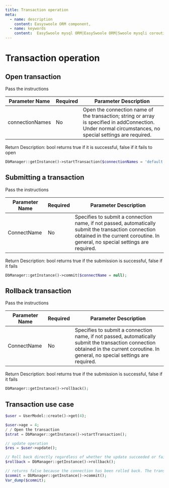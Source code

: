 ```yaml
---
title: Transaction operation
meta:
  - name: description
    content: Easyswoole ORM component,
  - name: keywords
    content:  EasySwoole mysql ORM|EasySwoole ORM|Swoole mysqli coroutine client|swoole ORM|Transaction operation
---
```


# Transaction operation

## Open transaction
Pass the instructions

| Parameter Name    | Required  | Parameter Description |
| ---------------   | --------  | ------------------------------------------------------------ |
| connectionNames   | No        | Open the connection name of the transaction; string or array<br/> is specified in addConnection. Under normal circumstances, no special settings are required.

Return Description: bool returns true if it is successful, false if it fails to open

```php
DbManager::getInstance()->startTransaction($connectionNames = 'default');
```

## Submitting a transaction

Pass the instructions

| Parameter Name    | Required  | Parameter Description |
| ----------------- | --------  | ------------------------------------------------------------ |
|ConnectName        | No        | Specifies to submit a connection name, if not passed, automatically submit the transaction connection obtained in the current coroutine. In general, no special settings are required.


Return Description: bool returns true if the submission is successful, false if it fails

```php
DbManager::getInstance()->commit($connectName = null);
```

## Rollback transaction

Pass the instructions

| Parameter Name    | Required  | Parameter Description |
| ----------------- | --------  | ------------------------------------------------------------ |
|ConnectName        | No        | Specifies to submit a connection name, if not passed, automatically submit the transaction connection obtained in the current coroutine. In general, no special settings are required.



Return Description: bool returns true if the submission is successful, false if it fails

```php
DbManager::getInstance()->rollback();
```



## Transaction use case

```php 
$user = UserModel::create()->get(4);

$user->age = 4;
/ / Open the transaction
$strat = DbManager::getInstance()->startTransaction();

// update operation
$res = $user->update();

// Roll back directly regardless of whether the update succeeded or failed
$rollback = DbManager::getInstance()->rollback();

// returns false because the connection has been rolled back. The transaction is closed.
$commit = DbManager::getInstance()->commit();
Var_dump($commit);
```

